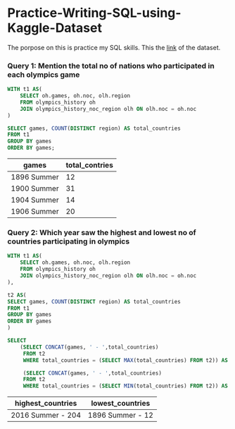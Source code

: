 # Practice-Writing-SQL-using-Kaggle-Dataset
The porpose on this is practice my SQL skills. This the [link](https://www.kaggle.com/datasets/heesoo37/120-years-of-olympic-history-athletes-and-results) of the dataset.


### Query 1: Mention the total no of nations who participated in each olympics game
```SQL
WITH t1 AS(
	SELECT oh.games, oh.noc, olh.region
	FROM olympics_history oh
	JOIN olympics_history_noc_region olh ON olh.noc = oh.noc
)

SELECT games, COUNT(DISTINCT region) AS total_countries
FROM t1
GROUP BY games
ORDER BY games;
```

| games        | total_contries |
|--------------|----------------|
| 1896 Summer  |       12       |
| 1900 Summer  |       31       |
| 1904 Summer  |       14       |
| 1906 Summer  |       20       |

### Query 2: Which year saw the highest and lowest no of countries participating in olympics
```SQL
WITH t1 AS(
	SELECT oh.games, oh.noc, olh.region
	FROM olympics_history oh
	JOIN olympics_history_noc_region olh ON olh.noc = oh.noc
),

t2 AS(
SELECT games, COUNT(DISTINCT region) AS total_countries
FROM t1
GROUP BY games
ORDER BY games
)

SELECT 
	(SELECT CONCAT(games, ' - ',total_countries)
	 FROM t2
	 WHERE total_countries = (SELECT MAX(total_countries) FROM t2)) AS highest_countries,

	 (SELECT CONCAT(games, ' - ',total_countries)
	 FROM t2
	 WHERE total_countries = (SELECT MIN(total_countries) FROM t2)) AS lowest_countries
```

| highest_countries | lowest_countries |
|-------------------|------------------|
| 2016 Summer - 204 | 1896 Summer - 12 |
